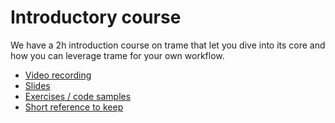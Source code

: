 # Introductory course

We have a 2h introduction course on trame that let you dive into its core and how you can leverage trame for your own workflow.

- [Video recording](https://vimeo.com/761096621/af2287747f)
- [Slides](./Introduction_to_trame.pdf)
- [Exercises / code samples](./exercises.zip)
- [Short reference to keep](./trame_intro_ref.pdf)
